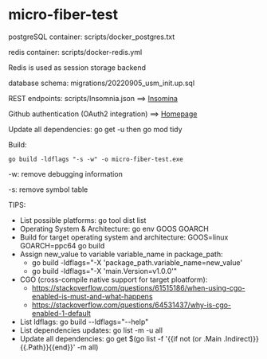# micro-fiber-test

postgreSQL container: scripts/docker_postgres.txt

redis container: scripts/docker-redis.yml

Redis is used as session storage backend

database schema: migrations/20220905_usm_init.up.sql

REST endpoints: scripts/Insomnia.json ==> [Insomina](https://insomnia.rest/download)

Github authentication (OAuth2 integration) ==>  [Homepage](https://localhost:8443/index.html)

Update all dependencies: go get -u then go mod tidy

Build: 

    go build -ldflags "-s -w" -o micro-fiber-test.exe

-w: remove debugging information

-s: remove symbol table

TIPS:

* List possible platforms: go tool dist list
* Operating System & Architecture: go env GOOS GOARCH
* Build for target operating system and architecture: GOOS=linux GOARCH=ppc64 go build
* Assign new_value to variable variable_name in package_path: 
  * go build -ldflags="-X 'package_path.variable_name=new_value'
  * go build -ldflags="-X 'main.Version=v1.0.0'"
* CGO (cross-compile native support for target ploatform): 
  * https://stackoverflow.com/questions/61515186/when-using-cgo-enabled-is-must-and-what-happens
  * https://stackoverflow.com/questions/64531437/why-is-cgo-enabled-1-default
* List ldflags: go build --ldflags="--help"
* List dependencies updates: go list -m -u all
* Update all dependencies: go get $(go list -f '{{if not (or .Main .Indirect)}}{{.Path}}{{end}}' -m all)
